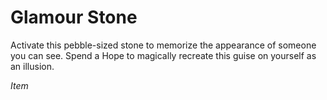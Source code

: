 # Glamour Stone

Activate this pebble-sized stone to memorize the appearance of someone you can see. Spend a Hope to magically recreate this guise on yourself as an illusion.

*Item*
